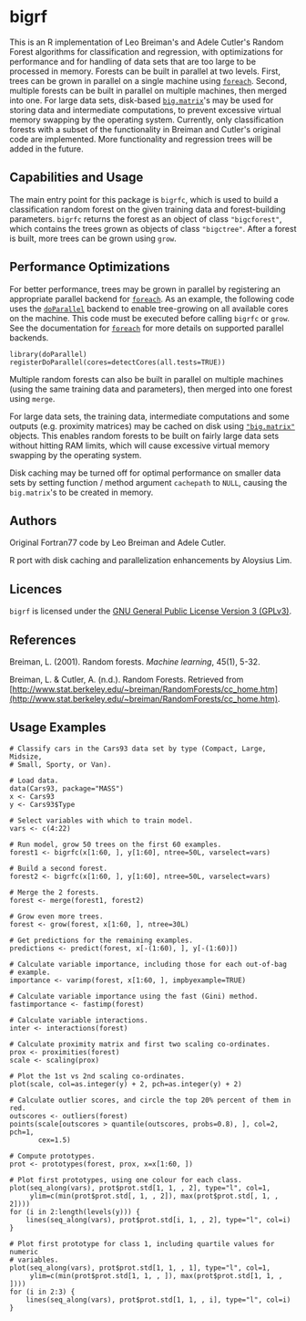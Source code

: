 bigrf
=====

This is an R implementation of Leo Breiman's and Adele Cutler's Random Forest algorithms for classification and regression, with optimizations for performance and for handling of data sets that are too large to be processed in memory. Forests can be built in parallel at two levels. First, trees can be grown in parallel on a single machine using [`foreach`](http://cran.r-project.org/web/packages/foreach/). Second, multiple forests can be built in parallel on multiple machines, then merged into one. For large data sets, disk-based [`big.matrix`](http://cran.r-project.org/web/packages/bigmemory/)'s may be used for storing data and intermediate computations, to prevent excessive virtual memory swapping by the operating system. Currently, only classification forests with a subset of the functionality in Breiman and Cutler's original code are implemented. More functionality and regression trees will be added in the future.

Capabilities and Usage
----------------------

  The main entry point for this package is `bigrfc`, which is used to build a classification random forest on the given training data and forest-building parameters. `bigrfc` returns the forest as an object of class `"bigcforest"`, which contains the trees grown as objects of class `"bigctree"`. After a forest is built, more trees can be grown using `grow`.

Performance Optimizations
-------------------------

For better performance, trees may be grown in parallel by registering an appropriate parallel backend for [`foreach`](http://cran.r-project.org/web/packages). As an example, the following code uses the [`doParallel`](http://cran.r-project.org/web/packages/doParallel/) backend to enable tree-growing on all available cores on the machine. This code must be executed before calling `bigrfc` or `grow`. See the documentation for [`foreach`](http://cran.r-project.org/web/packages) for more details on supported parallel backends.

    library(doParallel)
    registerDoParallel(cores=detectCores(all.tests=TRUE))

Multiple random forests can also be built in parallel on multiple machines (using the same training data and parameters), then merged into one forest using `merge`.

For large data sets, the training data, intermediate computations and some outputs (e.g. proximity matrices) may be cached on disk using [`"big.matrix"`](http://cran.r-project.org/web/packages/bigmemory/) objects. This enables random forests to be built on fairly large data sets without hitting RAM limits, which will cause excessive virtual memory swapping by the operating system.

Disk caching may be turned off for optimal performance on smaller data sets by setting function / method argument `cachepath` to `NULL`, causing the `big.matrix`'s to be created in memory.

Authors
-------

Original Fortran77 code by Leo Breiman and Adele Cutler.
  
R port with disk caching and parallelization enhancements by Aloysius Lim.

Licences
--------

`bigrf` is licensed under the [GNU General Public License Version 3 (GPLv3)](http://www.gnu.org/licenses/gpl.html).

References
----------

Breiman, L. (2001). Random forests. *Machine learning*, 45(1), 5-32.
  
Breiman, L. & Cutler, A. (n.d.). Random Forests. Retrieved from [http://www.stat.berkeley.edu/~breiman/RandomForests/cc_home.htm](http://www.stat.berkeley.edu/~breiman/RandomForests/cc_home.htm).

Usage Examples
--------------
    # Classify cars in the Cars93 data set by type (Compact, Large, Midsize,
    # Small, Sporty, or Van).
    
    # Load data.
    data(Cars93, package="MASS")
    x <- Cars93
    y <- Cars93$Type
    
    # Select variables with which to train model.
    vars <- c(4:22)
    
    # Run model, grow 50 trees on the first 60 examples.
    forest1 <- bigrfc(x[1:60, ], y[1:60], ntree=50L, varselect=vars)
    
    # Build a second forest.
    forest2 <- bigrfc(x[1:60, ], y[1:60], ntree=50L, varselect=vars)
    
    # Merge the 2 forests.
    forest <- merge(forest1, forest2)
	
	# Grow even more trees.
	forest <- grow(forest, x[1:60, ], ntree=30L)
	
    # Get predictions for the remaining examples.
    predictions <- predict(forest, x[-(1:60), ], y[-(1:60)])
    
    # Calculate variable importance, including those for each out-of-bag
    # example.
    importance <- varimp(forest, x[1:60, ], impbyexample=TRUE)
    
    # Calculate variable importance using the fast (Gini) method.
    fastimportance <- fastimp(forest)
    
    # Calculate variable interactions.
    inter <- interactions(forest)
    
    # Calculate proximity matrix and first two scaling co-ordinates.
    prox <- proximities(forest)
    scale <- scaling(prox)
    
    # Plot the 1st vs 2nd scaling co-ordinates.
    plot(scale, col=as.integer(y) + 2, pch=as.integer(y) + 2)

    # Calculate outlier scores, and circle the top 20% percent of them in red.
    outscores <- outliers(forest)
    points(scale[outscores > quantile(outscores, probs=0.8), ], col=2, pch=1,
           cex=1.5)
    
    # Compute prototypes.
    prot <- prototypes(forest, prox, x=x[1:60, ])
    
    # Plot first prototypes, using one colour for each class.
    plot(seq_along(vars), prot$prot.std[1, 1, , 2], type="l", col=1,
         ylim=c(min(prot$prot.std[, 1, , 2]), max(prot$prot.std[, 1, , 2])))
    for (i in 2:length(levels(y))) {
        lines(seq_along(vars), prot$prot.std[i, 1, , 2], type="l", col=i)
    }

    # Plot first prototype for class 1, including quartile values for numeric
    # variables.
    plot(seq_along(vars), prot$prot.std[1, 1, , 1], type="l", col=1,
         ylim=c(min(prot$prot.std[1, 1, , ]), max(prot$prot.std[1, 1, , ])))
    for (i in 2:3) {
        lines(seq_along(vars), prot$prot.std[1, 1, , i], type="l", col=i)
    }
    
